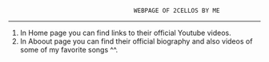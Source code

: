                                        WEBPAGE OF 2CELLOS BY ME
_______________________________________________________________________________________________________

1. In Home page you can find links to their official Youtube videos.
2. In Aboout page you can find their official biography and also videos of some of my favorite songs ^^.
